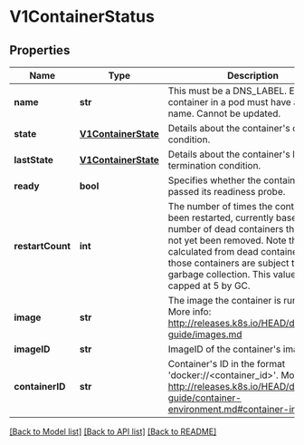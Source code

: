 # V1ContainerStatus

## Properties
Name | Type | Description | Notes
------------ | ------------- | ------------- | -------------
**name** | **str** | This must be a DNS_LABEL. Each container in a pod must have a unique name. Cannot be updated. | 
**state** | [**V1ContainerState**](V1ContainerState.md) | Details about the container&#39;s current condition. | [optional] 
**lastState** | [**V1ContainerState**](V1ContainerState.md) | Details about the container&#39;s last termination condition. | [optional] 
**ready** | **bool** | Specifies whether the container has passed its readiness probe. | 
**restartCount** | **int** | The number of times the container has been restarted, currently based on the number of dead containers that have not yet been removed. Note that this is calculated from dead containers. But those containers are subject to garbage collection. This value will get capped at 5 by GC. | 
**image** | **str** | The image the container is running. More info: http://releases.k8s.io/HEAD/docs/user-guide/images.md | 
**imageID** | **str** | ImageID of the container&#39;s image. | 
**containerID** | **str** | Container&#39;s ID in the format &#39;docker://&lt;container_id&gt;&#39;. More info: http://releases.k8s.io/HEAD/docs/user-guide/container-environment.md#container-information | [optional] 

[[Back to Model list]](../README.md#documentation-for-models) [[Back to API list]](../README.md#documentation-for-api-endpoints) [[Back to README]](../README.md)


